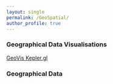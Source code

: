 ```yaml
---
layout: single
permalink: /GeoSpatial/
author_profile: true
---  
```


### Geographical Data Visualisations 
[GeoVis Kepler.gl](https://ns3115neha.github.io/geovis/KeplerGeoSpatial/)  


### Geographical Data  

